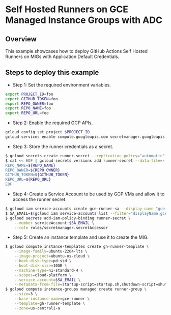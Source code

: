 # Self Hosted Runners on GCE Managed Instance Groups with ADC

## Overview

This example showcases how to deploy GitHub Actions Self Hosted Runners on MIGs with Application Default Credentials.

## Steps to deploy this example

- Step 1: Set the required environment variables.

```sh
export PROJECT_ID=foo
export GITHUB_TOKEN=foo
export REPO_OWNER=foo
export REPO_NAME=foo
export REPO_URL=foo
```

- Step 2: Enable the required GCP APIs.

```sh
gcloud config set project $PROJECT_ID
gcloud services enable compute.googleapis.com secretmanager.googleapis.com
```

- Step 3: Store the runner credentials as a secret.

```sh
$ gcloud secrets create runner-secret --replication-policy="automatic"
$ cat << EOF | gcloud secrets versions add runner-secret --data-file=-
REPO_NAME=${REPO_NAME}
REPO_OWNER=${REPO_OWNER}
GITHUB_TOKEN=${GITHUB_TOKEN}
REPO_URL=${REPO_URL}
EOF
```

- Step 4: Create a Service Account to be used by GCP VMs and allow it to access the runner secret.

```sh
$ gcloud iam service-accounts create gce-runner-sa --display-name "gce-runner-sa"
$ SA_EMAIL=$(gcloud iam service-accounts list --filter="displayName:gce-runner-sa" --format='value(email)')
$ gcloud secrets add-iam-policy-binding runner-secret \
    --member serviceAccount:$SA_EMAIL \
    --role roles/secretmanager.secretAccessor
```

- Step 5: Create an instance template and use it to create the MIG.

```sh
$ gcloud compute instance-templates create gh-runner-template \
    --image-family=ubuntu-2204-lts \
    --image-project=ubuntu-os-cloud \
    --boot-disk-type=pd-ssd \
    --boot-disk-size=10GB \
    --machine-type=n1-standard-4 \
    --scopes=cloud-platform \
    --service-account=$SA_EMAIL \
    --metadata-from-file=startup-script=startup.sh,shutdown-script=shutdown.sh
$ gcloud compute instance-groups managed create runner-group \
    --size=3 \
    --base-instance-name=gce-runner \
    --template=gh-runner-template \
    --zone=us-central1-a
```
